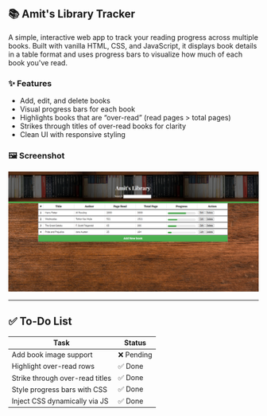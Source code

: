 ## 📚 Amit's Library Tracker

A simple, interactive web app to track your reading progress across multiple books. Built with vanilla HTML, CSS, and JavaScript, it displays book details in a table format and uses progress bars to visualize how much of each book you've read.

### ✨ Features

- Add, edit, and delete books
- Visual progress bars for each book
- Highlights books that are “over-read” (read pages > total pages)
- Strikes through titles of over-read books for clarity
- Clean UI with responsive styling

### 🖼️ Screenshot

![image](https://raw.githubusercontent.com/amit03210/Library-Project/refs/heads/main/assets/image.png)

---

## ✅ To-Do List

| Task                          | Status   |
|-------------------------------|----------|
| Add book image support        | ❌ Pending |
| Highlight over-read rows      | ✅ Done    |
| Strike through over-read titles | ✅ Done    |
| Style progress bars with CSS  | ✅ Done    |
| Inject CSS dynamically via JS | ✅ Done    |


